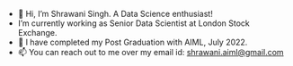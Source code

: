- 👋 Hi, I’m Shrawani Singh. A Data Science enthusiast!
-  I’m currently working as Senior Data Scientist at London Stock Exchange.
- 🌱 I have completed my Post Graduation with AIML, July 2022.
- 📫 You can reach out to me over my email id: shrawani.aiml@gmail.com

<!---
shrawanisingh/shrawanisingh is a ✨ special ✨ repository because its `README.md` (this file) appears on your GitHub profile.
You can click the Preview link to take a look at your changes.
--->

